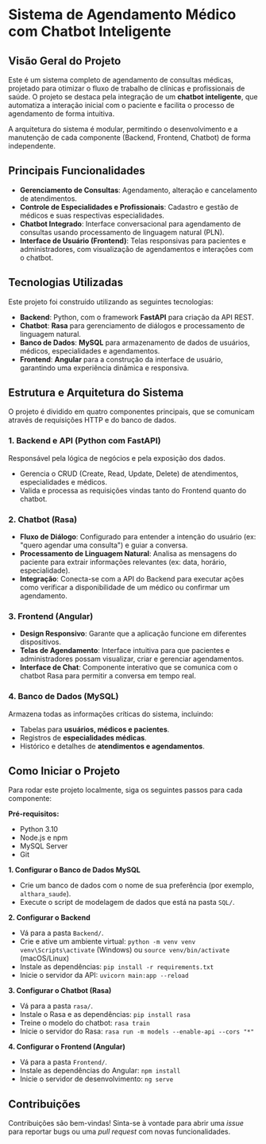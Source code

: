 # Sistema de Agendamento Médico com Chatbot Inteligente

## Visão Geral do Projeto

Este é um sistema completo de agendamento de consultas médicas, projetado para otimizar o fluxo de trabalho de clínicas e profissionais de saúde. O projeto se destaca pela integração de um **chatbot inteligente**, que automatiza a interação inicial com o paciente e facilita o processo de agendamento de forma intuitiva.

A arquitetura do sistema é modular, permitindo o desenvolvimento e a manutenção de cada componente (Backend, Frontend, Chatbot) de forma independente.

## Principais Funcionalidades

* **Gerenciamento de Consultas**: Agendamento, alteração e cancelamento de atendimentos.
* **Controle de Especialidades e Profissionais**: Cadastro e gestão de médicos e suas respectivas especialidades.
* **Chatbot Integrado**: Interface conversacional para agendamento de consultas usando processamento de linguagem natural (PLN).
* **Interface de Usuário (Frontend)**: Telas responsivas para pacientes e administradores, com visualização de agendamentos e interações com o chatbot.

## Tecnologias Utilizadas

Este projeto foi construído utilizando as seguintes tecnologias:

* **Backend**: Python, com o framework **FastAPI** para criação da API REST.
* **Chatbot**: **Rasa** para gerenciamento de diálogos e processamento de linguagem natural.
* **Banco de Dados**: **MySQL** para armazenamento de dados de usuários, médicos, especialidades e agendamentos.
* **Frontend**: **Angular** para a construção da interface de usuário, garantindo uma experiência dinâmica e responsiva.

## Estrutura e Arquitetura do Sistema

O projeto é dividido em quatro componentes principais, que se comunicam através de requisições HTTP e do banco de dados.

### 1. Backend e API (Python com FastAPI)

Responsável pela lógica de negócios e pela exposição dos dados.
* Gerencia o CRUD (Create, Read, Update, Delete) de atendimentos, especialidades e médicos.
* Valida e processa as requisições vindas tanto do Frontend quanto do chatbot.

### 2. Chatbot (Rasa)

* **Fluxo de Diálogo**: Configurado para entender a intenção do usuário (ex: "quero agendar uma consulta") e guiar a conversa.
* **Processamento de Linguagem Natural**: Analisa as mensagens do paciente para extrair informações relevantes (ex: data, horário, especialidade).
* **Integração**: Conecta-se com a API do Backend para executar ações como verificar a disponibilidade de um médico ou confirmar um agendamento.

### 3. Frontend (Angular)

* **Design Responsivo**: Garante que a aplicação funcione em diferentes dispositivos.
* **Telas de Agendamento**: Interface intuitiva para que pacientes e administradores possam visualizar, criar e gerenciar agendamentos.
* **Interface de Chat**: Componente interativo que se comunica com o chatbot Rasa para permitir a conversa em tempo real.

### 4. Banco de Dados (MySQL)

Armazena todas as informações críticas do sistema, incluindo:
* Tabelas para **usuários, médicos e pacientes**.
* Registros de **especialidades médicas**.
* Histórico e detalhes de **atendimentos e agendamentos**.

## Como Iniciar o Projeto

Para rodar este projeto localmente, siga os seguintes passos para cada componente:

**Pré-requisitos:**
* Python 3.10
* Node.js e npm
* MySQL Server
* Git

**1. Configurar o Banco de Dados MySQL**
* Crie um banco de dados com o nome de sua preferência (por exemplo, `althara_saude`).
* Execute o script de modelagem de dados que está na pasta `SQL/`.

**2. Configurar o Backend**
* Vá para a pasta `Backend/`.
* Crie e ative um ambiente virtual:
    `python -m venv venv`
    `venv\Scripts\activate` (Windows) ou `source venv/bin/activate` (macOS/Linux)
* Instale as dependências:
    `pip install -r requirements.txt`
* Inicie o servidor da API:
    `uvicorn main:app --reload`

**3. Configurar o Chatbot (Rasa)**
* Vá para a pasta `rasa/`.
* Instale o Rasa e as dependências:
    `pip install rasa`
* Treine o modelo do chatbot:
    `rasa train`
* Inicie o servidor do Rasa:
    `rasa run -m models --enable-api --cors "*"`

**4. Configurar o Frontend (Angular)**
* Vá para a pasta `Frontend/`.
* Instale as dependências do Angular:
    `npm install`
* Inicie o servidor de desenvolvimento:
    `ng serve`

## Contribuições

Contribuições são bem-vindas! Sinta-se à vontade para abrir uma *issue* para reportar bugs ou uma *pull request* com novas funcionalidades.